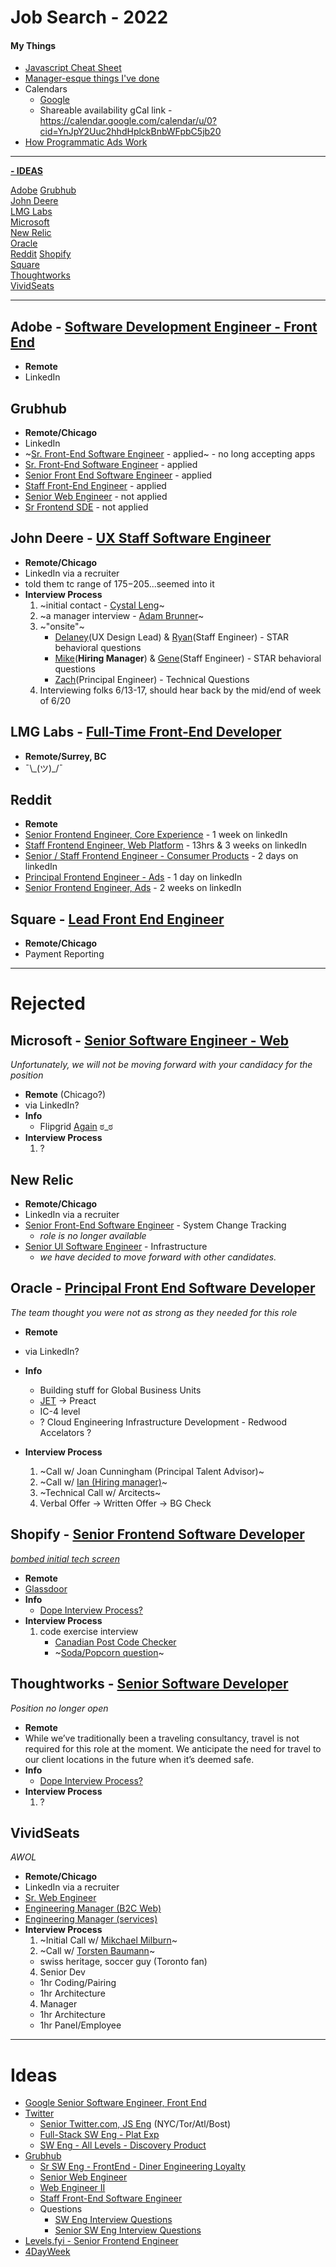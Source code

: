 # Job Search - 2022

#### My Things
 - [Javascript Cheat Sheet](https://codepen.io/BriceShatzer/pen/xXggaO)
 - [Manager-esque things I've done](https://gist.github.com/BriceShatzer/9ed24b166230cfc6dd7cdee4886c7369)
 - Calendars
	- [Google](https://calendar.google.com/calendar/u/0/r/customweek)
	- Shareable availability gCal link - https://calendar.google.com/calendar/u/0?cid=YnJpY2Uuc2hhdHplckBnbWFpbC5jb20 
 - [How Programmatic Ads Work](https://docs.google.com/drawings/d/1TBjZTK4sqZsMct6tn-flcWpoH9DS5RAWHVwNvVocBzw/edit)

---

**[- IDEAS](#ideas)**

[Adobe](#adobe---software-development-engineer---front-end)
[Grubhub](#grubhub)  
[John Deere](#john-deere---ux-staff-software-engineer)  
[LMG Labs](#lmg-labs---full-time-front-end-developer)  
[Microsoft](#microsoft---senior-software-engineer---web)  
[New Relic](#new-relic)  
[Oracle](#oracle---principal-front-end-software-developer)    
[Reddit](#reddit)
[Shopify](#shopify---senior-frontend-software-developer)  
[Square](#square---lead-front-end-engineer)  
[Thoughtworks](#thoughtworks---senior-software-developer)    
[VividSeats](#vividseats)  


---  


## Adobe - [Software Development Engineer - Front End](https://www.linkedin.com/jobs/view/3125164096)
- **Remote**  
- LinkedIn



## Grubhub
- **Remote/Chicago**
- LinkedIn 
- ~[Sr. Front-End Software Engineer](https://www.linkedin.com/jobs/view/3075888389) - applied~ - no long accepting apps
- [Sr. Front-End Software Engineer](https://www.linkedin.com/jobs/view/3098395068) - applied 
- [Senior Front End Software Engineer](https://www.linkedin.com/jobs/view/3081846891/) - applied
- [Staff Front-End Engineer](https://www.linkedin.com/jobs/view/3075888240) - applied 
- [Senior Web Engineer](https://www.linkedin.com/jobs/view/3081842392) - not applied
- [Sr Frontend SDE](https://www.linkedin.com/jobs/view/3048639516) - not applied


## John Deere - [UX Staff Software Engineer](https://jobs.deere.com/job/Chicago-UX-Staff-Software-Engineer-%28CA%29-Illi-60607/892887000/)
- **Remote/Chicago**
- LinkedIn via a recruiter 
- told them tc range of $175-$205...seemed into it
- **Interview Process**  
  1. ~initial contact - [Cystal Leng](https://www.linkedin.com/in/crystalleng/)~
  2. ~a manager interview - [Adam Brunner](https://www.linkedin.com/in/brunneradam/)~
  3. ~"onsite"~
		+ [Delaney](https://www.linkedin.com/in/delaney-kolberg-3115a128/)(UX Design Lead) & [Ryan](https://www.linkedin.com/in/ryan-bergman-3665763/)(Staff Engineer) - STAR behavioral questions  
		+ [Mike](https://www.linkedin.com/in/mikehoeg/)(**Hiring Manager**) & [Gene](https://www.linkedin.com/in/genepaularch/)(Staff Engineer) - STAR behavioral questions  
		+ [Zach](https://www.linkedin.com/in/zachpratt/)(Principal Engineer) - Technical Questions  
	4. Interviewing folks 6/13-17, should hear back by the mid/end of week of 6/20

## LMG Labs - [Full-Time Front-End Developer](https://linusmediagroup.com/jobs)
- **Remote/Surrey, BC**  
- ¯\\\_(ツ)\_/¯

## Reddit
- **Remote**
- [Senior Frontend Engineer, Core Experience](https://boards.greenhouse.io/reddit/jobs/3972588) - 1 week on linkedIn
- [Staff Frontend Engineer, Web Platform](https://boards.greenhouse.io/reddit/jobs/3900576) - 13hrs & 3 weeks on linkedIn
- [Senior / Staff Frontend Engineer - Consumer Products](https://boards.greenhouse.io/reddit/jobs/3848638) - 2 days on linkedIn
- [Principal Frontend Engineer - Ads](https://boards.greenhouse.io/reddit/jobs/4265311) - 1 day on linkedIn
- [Senior Frontend Engineer, Ads](https://boards.greenhouse.io/reddit/jobs/2558850) - 2 weeks on linkedIn


## Square - [Lead Front End Engineer](https://www.smartr.me/public/apply/company/Square/publication/91bd81ef-b2ce-4766-a4d2-b83900ed33d7?applied=true&utm_source=cp_saved_jobs)  
- **Remote/Chicago**
- Payment Reporting

---

# Rejected

## Microsoft - [Senior Software Engineer - Web](https://careers.microsoft.com/us/en/job/1321334/Senior-Software-Engineer-Web)  
*Unfortunately, we will not be moving forward with your candidacy for the position*
- **Remote** (Chicago?)  
- via LinkedIn?   
- **Info**  
	- Flipgrid [Again](https://github.com/BriceShatzer/Flipgrid-Code-Challenge) ಠ_ಠ  
- **Interview Process**  
  1. ?  



## New Relic
- **Remote/Chicago**
- LinkedIn via a recruiter 
- [Senior Front-End Software Engineer](https://www.linkedin.com/jobs/view/2971018403) - System Change Tracking  
	- *role is no longer available*
- [Senior UI Software Engineer](https://www.linkedin.com/jobs/view/3004858113) - Infrastructure
	- *we have decided to move forward with other candidates.* 





## Oracle - [Principal Front End Software Developer](https://eeho.fa.us2.oraclecloud.com/hcmUI/CandidateExperience/en/sites/CX_1/job/162907)  
*The team thought you were not as strong as they needed for this role*
- **Remote**  
- via LinkedIn?  
- **Info**  
 	- Building stuff for Global Business Units  
 	- [JET](https://www.oracle.com/webfolder/technetwork/jet/index.html) -> Preact
 	- IC-4 level
 	- ? Cloud Engineering Infrastructure Development - Redwood Accelators ? 

- **Interview Process**  
  1. ~Call w/ Joan Cunningham (Principal Talent Advisor)~
  2. ~Call w/ [Ian (Hiring manager)](https://www.linkedin.com/in/ian-butt-05953a5/)~
  3. ~Technical Call w/ Arcitects~
  4. Verbal Offer -> Written Offer -> BG Check



## Shopify - [Senior Frontend Software Developer](https://www.smartr.me/public/apply/company/Shopify/publication/61285591-4d2e-4f13-84f6-3fd5f98be2f2)  
*[bombed initial tech screen](https://codepen.io/BriceShatzer/pen/RwQbPPg)*
- **Remote**  
- [Glassdoor](https://www.glassdoor.com/Reviews/Shopify-Reviews-E675933.htm)
- **Info**  
 	- [Dope Interview Process?](https://twitter.com/DaliaShea/status/1517857987129450496?s=20&t=J54ssU9gU_APHEyVhgBi5A)  
- **Interview Process**  
  1. code exercise interview
		- [Canadian Post Code Checker](https://codepen.io/BriceShatzer/pen/RwQbPPg)
      	- ~[Soda/Popcorn question](http://www.glassdoor.com/Interview/Shopify-Interview-RVW58364690.htm)~

## Thoughtworks - [Senior Software Developer](https://www.thoughtworks.com/careers/jobs/2599775)  
*Position no longer open*
- **Remote**  
- While we’ve traditionally been a traveling consultancy, travel is not required for this role at the moment. We anticipate the need for travel to our client locations in the future when it’s deemed safe.    
- **Info**  
 	- [Dope Interview Process?](https://twitter.com/DaliaShea/status/1517857987129450496?s=20&t=J54ssU9gU_APHEyVhgBi5A)   
- **Interview Process**  
  1. ?

## VividSeats
*AWOL*
- **Remote/Chicago**
- LinkedIn via a recruiter 
- [Sr. Web Engineer](https://www.builtinchicago.org/job/engineer/software-engineering-manager-services/168842)
- [Engineering Manager (B2C Web)](https://www.builtinchicago.org/job/engineer/software-engineering-manager-b2c-web/161337)
- [Engineering Manager (services)](https://www.builtinchicago.org/job/engineer/software-engineering-manager-services/168842)
- **Interview Process**  
  1. ~Initial Call w/ [Mikchael Milburn](https://www.linkedin.com/in/michaeljmilburn/)~
  2. ~Call w/ [Torsten Baumann](https://www.linkedin.com/in/torbaumann)~
	- swiss heritage, soccer guy (Toronto fan) 
  4. Senior Dev
	- 1hr Coding/Pairing
	- 1hr Architecture  
  4. Manager
	- 1hr Architecture
	- 1hr Panel/Employee 




---

# Ideas
- [Google Senior Software Engineer, Front End](https://careers.google.com/jobs/results/96987767604421318/)
- [Twitter](https://careers.twitter.com/)
	- [Senior Twitter.com, JS Eng](https://careers.twitter.com/en/work-for-twitter/202101/51973e38-263b-49ff-a41f-0e75e85f8465/9bd6752f-9f50-4a00-aae3-1297f69003c4.html/senior-twitter-com-javascript-engineer.html) (NYC/Tor/Atl/Bost)
	- [Full-Stack SW Eng - Plat Exp](https://careers.twitter.com/en/work-for-twitter/202202/4d6e382a-bb56-413b-9d6f-a4f49b0c8f90/b6a1b725-29c1-45d0-9afb-3cb821b2413b.html/full-stack-software-engineer-platform-experience-remote-friendly.html)
	- [SW Eng - All Levels - Discovery Product](https://careers.twitter.com/en/work-for-twitter/202008/8cd9e86b-e257-4a6e-902a-2b3fb8169f90/b9cbdf16-1a78-4e27-b45e-75739f9f590d.html/mid-level-sr-staff-software-engineer-discovery-product.html) 
- [Grubhub](https://www.builtinchicago.org/company/grubhub/jobs/dev-engineering)
	- [Sr SW Eng - FrontEnd - Diner Engineering Loyalty](https://www.builtinchicago.org/job/engineer/sr-software-engineer-frontend-diner-engineering-loyalty/153029)
	- [Senior Web Engineer](https://www.builtinchicago.org/job/engineer/senior-web-engineer/140831)
	- [Web Engineer II](https://www.builtinchicago.org/job/engineer/web-engineer-ii/165934)
	- [Staff Front-End Software Engineer](https://www.builtinchicago.org/job/engineer/staff-front-end-software-engineer/165935)
	- Questions
		- [SW Eng Interview Questions](https://www.glassdoor.com/Interview/Grubhub-Software-Engineer-Interview-Questions-EI_IE419089.0,7_KO8,25.htm)
		- [Senior SW Eng Interview Questions](https://www.glassdoor.com/Interview/Grubhub-Senior-Software-Engineer-Interview-Questions-EI_IE419089.0,7_KO8,32.htm?sort.sortType=RD&sort.ascending=false&filter.jobTitleFTS=Senior+Software+Engineer)
- [Levels.fyi - Senior Frontend Engineer](https://levelsfyi.notion.site/Senior-Frontend-Engineer-140-190k-Salary-0-2-0-6-Equity-213e88723fcf479fa0e9fa1a2147c664)
- [4DayWeek](https://4dayweek.io/)
